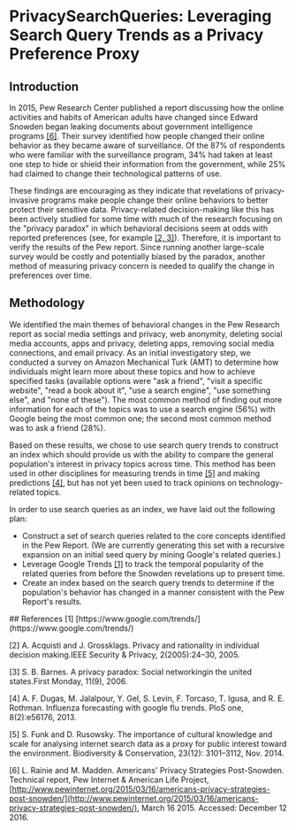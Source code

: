 # PrivacySearchQueries: Leveraging Search Query Trends as a Privacy Preference Proxy

## Introduction
In 2015, Pew Research Center published a report discussing how the online activities and habits of American adults have changed since Edward Snowden began leaking documents about government intelligence programs [\[6\]](#ref). Their survey identified how people changed their online behavior as they became aware of surveillance. Of the 87% of respondents who were familiar with the surveillance program, 34% had taken at least one step to hide or shield their information from the government, while 25% had claimed to change their technological patterns of use.

These findings are encouraging as they indicate that revelations of privacy-invasive programs make people change their online behaviors to better protect their sensitive data.
Privacy-related decision-making like this has been actively studied for some time with much of the research focusing on the "privacy paradox" in which behavioral decisions seem at odds with reported preferences (see, for example [\[2, 3\]](#ref)).  Therefore, it is important to verify the results of the Pew report. Since running another large-scale survey would be costly and potentially biased by the paradox, another method of measuring privacy concern is needed to qualify the change in preferences over time.

## Methodology
We identified the main themes of behavioral changes in the Pew Research report as social media settings and privacy, web anonymity, deleting social media accounts, apps and privacy, deleting apps, removing social media connections, and email privacy. As an initial investigatory step, we conducted a survey on Amazon Mechanical Turk (AMT) to determine how individuals might learn more about these topics and how to achieve specified tasks (available options were "ask a friend", "visit a specific website", "read a book about it", "use a search engine", "use something else", and "none of these"). The most common method of finding out more information for each of the topics was to use a search engine
(56%) with Google being the most common one;
the second most common method was to ask a friend (28%).

Based on these results, we chose to use search query trends to construct an index which should provide us with the ability to compare the general population's interest in privacy topics across time. This method has been used in other disciplines for measuring trends in time [\[5\]](#ref) and making predictions [\[4\]](#ref), but has not yet been used to track opinions on technology-related topics.

In order to use search queries as an index, we have laid out the following plan:

* Construct a set of search queries related to the core concepts identified in the Pew Report. (We are currently generating this set with a recursive expansion on an initial seed query by mining Google's related queries.)
* Leverage Google Trends [\[1\]](#ref) to track the temporal popularity of the related queries from before the Snowden revelations up to present time.
* Create an index based on the search query trends to determine if the population's behavior has changed in a manner consistent with the Pew Report's results.

<a name="ref">
## References
[1] [https://www.google.com/trends/](https://www.google.com/trends/)


[2]  A. Acquisti and J. Grossklags.  Privacy and rationality in individual decision making.IEEE Security & Privacy, 2(2005):24–30, 2005.

[3]  S. B. Barnes. A privacy paradox:  Social networkingin the united states.First Monday, 11(9), 2006.

[4] A. F. Dugas, M. Jalalpour, Y. Gel, S. Levin, F. Torcaso, T. Igusa, and R. E. Rothman. Influenza forecasting with google flu trends. PloS one, 8(2):e56176, 2013.

[5] S. Funk and D. Rusowsky. The importance of cultural knowledge and scale for analysing internet search data as a proxy for public interest toward the environment. Biodiversity & Conservation, 23(12): 3101–3112, Nov. 2014.

[6] L. Rainie and M. Madden. Americans' Privacy Strategies Post-Snowden. Technical report, Pew Internet & American Life Project, [http://www.pewinternet.org/2015/03/16/americans-privacy-strategies-post-snowden/](http://www.pewinternet.org/2015/03/16/americans-privacy-strategies-post-snowden/), March 16 2015. Accessed: December 12 2016.
